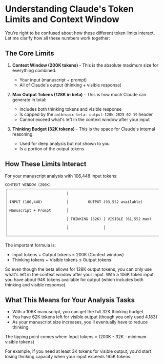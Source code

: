 # Understanding Claude's Token Limits and Context Window

You're right to be confused about how these different token limits interact. Let me clarify how all these numbers work together:

## The Core Limits

1. **Context Window (200K tokens)** - This is the absolute maximum size for everything combined:
   - Your input (manuscript + prompt)
   - All of Claude's output (thinking + visible response)

2. **Max Output Tokens (128K in beta)** - This is how much Claude can generate in total:
   - Includes both thinking tokens and visible response
   - Is capped by the `anthropic-beta: output-128k-2025-02-19` header
   - Cannot exceed what's left in the context window after your input

3. **Thinking Budget (32K tokens)** - This is the space for Claude's internal reasoning:
   - Used for deep analysis but not shown to you
   - Is a portion of the output tokens

## How These Limits Interact

For your manuscript analysis with 106,448 input tokens:

```
CONTEXT WINDOW (200K)
┌─────────────────────────────────────────────────────────────────────┐
│                           |                                         │
│ INPUT (106,448)           │         OUTPUT (93,552 available)       │
│ Manuscript + Prompt       │                                         │
│                           │ THINKING (32K) │ VISIBLE (61,552 max)   │
│                           │                │                        │
└─────────────────────────────────────────────────────────────────────┘
```

The important formula is:
- Input tokens + Output tokens ≤ 200K (Context window)
- Thinking tokens + Visible tokens ≤ Output tokens

So even though the beta allows for 128K output tokens, you can only use what's left in the context window after your input. With a 106K token input, you have about 94K tokens available for output (which includes both thinking and visible response).

## What This Means for Your Analysis Tasks

- With a 106K manuscript, you can get the full 32K thinking budget
- You have 62K tokens left for visible output (though you only used 4,183)
- As your manuscript size increases, you'll eventually have to reduce thinking

The tipping point comes when:
Input tokens > (200K - 32K - minimum visible tokens)

For example, if you need at least 3K tokens for visible output, you'd start losing thinking capacity when your input exceeds 165K tokens.
